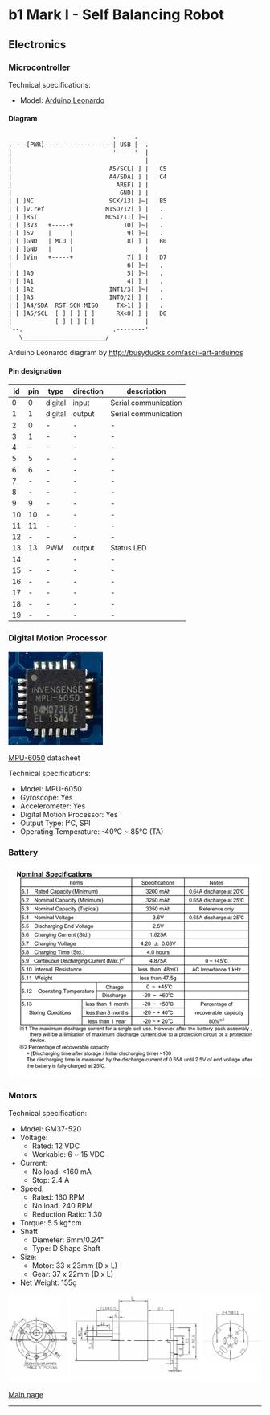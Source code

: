 # b1 Mark I - Self Balancing Robot

## Electronics

### Microcontroller
Technical specifications:
- Model: [Arduino Leonardo]

#### Diagram
                                 .-----.
    .----[PWR]-------------------| USB |--.
    |                            '-----'  |
    |                                     |
    |                           A5/SCL[ ] |   C5
    |                           A4/SDA[ ] |   C4
    |                             AREF[ ] |
    |                              GND[ ] |
    | [ ]NC                     SCK/13[ ]~|   B5
    | [ ]v.ref                 MISO/12[ ] |   .
    | [ ]RST                   MOSI/11[ ]~|   .
    | [ ]3V3   +-----+              10[ ]~|   .
    | [ ]5v    |     |               9[ ]~|   .
    | [ ]GND   | MCU |               8[ ] |   B0
    | [ ]GND   |     |                    |
    | [ ]Vin   +-----+               7[ ] |   D7
    |                                6[ ]~|   .
    | [ ]A0                          5[ ]~|   .
    | [ ]A1                          4[ ] |   .
    | [ ]A2                     INT1/3[ ]~|   .
    | [ ]A3                     INT0/2[ ] |   .
    | [ ]A4/SDA  RST SCK MISO     TX>1[ ] |   .
    | [ ]A5/SCL  [ ] [ ] [ ]      RX<0[ ] |   D0
    |            [ ] [ ] [ ]              |
    '--.                         .--------'
       \_______________________/

Arduino Leonardo diagram by http://busyducks.com/ascii-art-arduinos

#### Pin designation
 id | pin |   type    | direction |               description
----|-----|-----------|-----------|--------------------------------------------
  0 |   0 | digital   | input     | Serial communication
  1 |   1 | digital   | output    | Serial communication
  2 |   0 | -         | -         | -
  3 |   1 | -         | -         | -
  4 |   - | -         | -         | -
  5 |   5 | -         | -         | -
  6 |   6 | -         | -         | -
  7 |   - | -         | -         | -
  8 |   - | -         | -         | -
  9 |   9 | -         | -         | -
 10 |  10 | -         | -         | -
 11 |  11 | -         | -         | -
 12 |   - | -         | -         | -
 13 |  13 | PWM       | output    | Status LED
 14 |     | -         | -         | -
 15 |   - | -         | -         | -
 16 |   - | -         | -         | -
 17 |   - | -         | -         | -
 18 |   - | -         | -         | -
 19 |   - | -         | -         | -

### Digital Motion Processor
![MPU-6050](Pictures/mpu6050.jpg)

[MPU-6050](MPU-6050_DataSheet_V3_4.pdf) datasheet

Technical specifications:
- Model: MPU-6050
- Gyroscope: Yes
- Accelerometer: Yes
- Digital Motion Processor: Yes
- Output Type: I²C, SPI
- Operating Temperature: -40°C ~ 85°C (TA)

### Battery
![battery](Pictures/battery.png)

### Motors
Technical specification:
- Model: GM37-520
- Voltage:
  - Rated: 12 VDC
  - Workable: 6 ~ 15 VDC
- Current:
  - No load: <160 mA
  - Stop: 2.4 A
- Speed:
  - Rated: 160 RPM
  - No load: 240 RPM
  - Reduction Ratio: 1:30
- Torque: 5.5 kg*cm
- Shaft
  - Diameter: 6mm/0.24"
  - Type: D Shape Shaft
- Size:
  - Motor: 33 x 23mm (D x L)
  - Gear: 37 x 22mm (D x L)
- Net Weight: 155g

![GM37-520](Pictures/GM37-520.jpg)

[Main page]

---
[Main page]: ../README.md
[Arduino Leonardo]: https://www.arduino.cc/en/Main/arduinoBoardLeonardo/#techspecs
